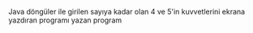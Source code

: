 Java döngüler ile girilen sayıya kadar olan 4 ve 5'in kuvvetlerini ekrana yazdıran programı yazan program
